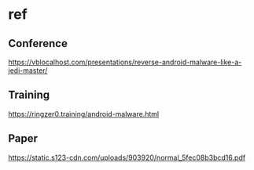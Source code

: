 # ref

## Conference

https://vblocalhost.com/presentations/reverse-android-malware-like-a-jedi-master/


## Training

https://ringzer0.training/android-malware.html


## Paper

https://static.s123-cdn.com/uploads/903920/normal_5fec08b3bcd16.pdf
